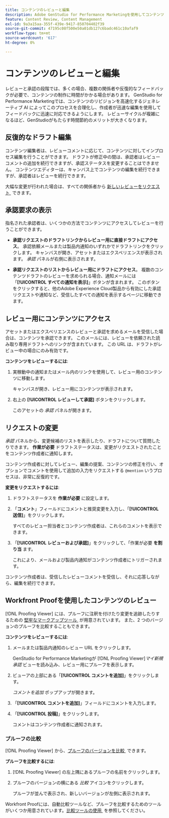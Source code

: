 ```yaml
---
title: コンテンツのレビューと編集
description: Adobe GenStudio for Performance Marketingを使用してコンテンツを反復的にレビューおよび編集する方法について説明します。
feature: Content Review, Content Management
exl-id: 9a3a15aa-355f-439e-9417-850704402f39
source-git-commit: 47195c08f500e50a01db127c6badc461c10afaf9
workflow-type: tm+mt
source-wordcount: '617'
ht-degree: 0%

---
```


# コンテンツのレビューと編集

レビューと承認の段階では、多くの場合、複数の関係者や反復的なフィードバックが必要で、コンテンツの制作に時間がかかる場合があります。 GenStudio for Performance Marketingでは、コンテンツのリビジョンを高速化するジェネレーティブ AI によってこのプロセスを合理化し、作成者が迅速な編集を使用してフィードバックに迅速に対応できるようにします。 レビューサイクルが複雑になるほど、GenStudioがもたらす時間節約のメリットが大きくなります。

## 反復的なドラフト編集

コンテンツ編集者は、レビューコメントに応じて、コンテンツに対してインプロセス編集を行うことができます。 ドラフトが修正中の間は、承認者はレビューコメントの追加を続行できますが、承認ステータスを変更することはできません。 コンテンツエディターは、キャンバス上でコンテンツの編集を続行できますが、承認者はレビューを続行できます。

大幅な変更が行われた場合は、すべての関係者から [&#x200B; 新しいレビューをリクエスト &#x200B;](/help/user-guide/approvals/request-review.md#request-new-approval) できます。

## 承認要求の表示

指名された承認者は、いくつかの方法でコンテンツにアクセスしてレビューを行うことができます。

* **承認リクエストのドラフトリンクからレビュー用に直接ドラフトにアクセス**。 承認依頼メールまたは製品内通知のいずれかでドラフトリンクをクリックします。 キャンバスが開き、アセットまたはエクスペリエンスが表示されます。 _承認_ パネルが右側に表示されます。

* **承認リクエストのリストからレビュー用にドラフトにアクセス**。 複数のコンテンツドラフトのレビューを求められる場合、通知メールには「**[!UICONTROL すべての通知を表示]**」ボタンが含まれます。 このボタンをクリックすると、他のAdobe Experience Cloud製品から有効にした承認リクエストや通知など、受信したすべての通知を表示するページに移動できます。

## レビュー用にコンテンツにアクセス

アセットまたはエクスペリエンスのレビューと承認を求めるメールを受信した場合は、コンテンツを承認できます。 このメールには、レビューを依頼された読み取り専用ドラフトへのリンクが含まれています。 この URL は、ドラフトがレビュー中の場合にのみ有効です。

**コンテンツをレビューするには**:

1. 実稼動中の通知またはメール内のリンクを使用して、レビュー用のコンテンツに移動します。

   キャンバスが開き、レビュー用にコンテンツが表示されます。

1. 右上の **[!UICONTROL レビューして承認]** ボタンをクリックします。

   このアセットの _承認_ パネルが開きます。

## リクエストの変更

_承認_ パネルから、変更候補のリストを表示したり、ドラフトについて質問したりできます。 **作業が必要** ドラフトステータスは、変更がリクエストされたことをコンテンツ作成者に通知します。

コンテンツ作成者に対してレビュー、編集の提案、コンテンツの修正を行い、オプションでコメントを使用して追加の入力をリクエストする `@mention` いうプロセスは、非常に反復的です。

**変更をリクエストするには**:

1. ドラフトステータスを **作業が必要** に設定します。

1. 「**コメント**」フィールドにコメントと推奨変更を入力し、「**[!UICONTROL 送信]**」をクリックします。

   すべてのレビュー担当者とコンテンツ作成者は、これらのコメントを表示できます。

1. 「**[!UICONTROL レビューおよび承認]**」をクリックして、「作業が必要 **を割り当** ます。

   これにより、メールおよび製品内通知がコンテンツ作成者にトリガーされます。

コンテンツ作成者は、受信したレビューコメントを受信し、それに応答しながら、編集を続行できます。

## Workfront Proofを使用したコンテンツのレビュー

[!DNL Proofing Viewer] には、プルーフに注釈を付けたり変更を追跡したりするための [&#x200B; 堅牢なマークアップツール &#x200B;](https://experienceleague.adobe.com/ja/docs/workfront/using/review-and-approve-work/proofing/review-proofs-in-workfront/comment-on-a-proof/comment-on-proof-1) が用意されています。 また、2 つのバージョンのプルーフを比較することもできます。

**コンテンツをレビューするには**:

1. メールまたは製品内通知のレビュー URL をクリックします。

   GenStudio for Performance Marketingが [!DNL Proofing Viewer]_マイ新規承認_ ビューを読み込み、レビュー用にプルーフを表示します。

1. ビューアの上部にある「**[!UICONTROL コメントを追加]**」をクリックします。

   _コメントを追加_ ポップアップが開きます。

1. 「**[!UICONTROL コメントを追加]**」フィールドにコメントを入力します。

1. 「**[!UICONTROL 投稿]**」をクリックします。

   コメントはコンテンツ作成者に通知されます。

### プルーフの比較

[!DNL Proofing Viewer] から、[&#x200B; プルーフのバージョンを比較 &#x200B;](https://experienceleague.adobe.com/ja/docs/workfront/using/workfront-proof/work-with-proofs-in-wf-proof/review-proofs-web-proofing-viewer/compare-proofs) できます。

**プルーフを比較するには**:

1. [!DNL Proofing Viewer] の左上隅にあるプルーフの名前をクリックします。

1. プルーフのバージョンの横にある _比較_ アイコンをクリックします。

   プルーフが並んで表示され、新しいバージョンが左側に表示されます。

Workfront Proofには、自動比較ツールなど、プルーフを比較するためのツールがいくつか用意されています。 [&#x200B; 比較ツールの使用 &#x200B;](https://experienceleague.adobe.com/ja/docs/workfront/using/workfront-proof/work-with-proofs-in-wf-proof/review-proofs-web-proofing-viewer/compare-proofs#use-the-compare-tools) を参照してください。
